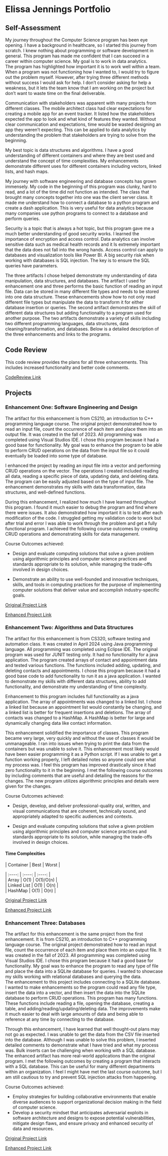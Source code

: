 # Elissa Jennings Portfolio

## Self-Assessment

My journey throughout the Computer Science program has been eye opening. I have a background in healthcare, so I started this journey from scratch. I knew nothing about programming or software development in general. This program has made me confident that I can succeed in a career within computer science. My goal is to work in data analytics.  
The program has highlighted how important it is to work well within a team. When a program was not functioning how I wanted to, I would try to figure out the problem myself. However, after trying three different methods without success I would ask for help. I don’t consider asking for help a weakness, but it lets the team know that I am working on the project but don’t want to waste time on the final deliverable.    

Communication with stakeholders was apparent with many projects from different classes. The mobile architect class had clear expectations for creating a mobile app for an event tracker. It listed how the stakeholders expected the app to look and what kind of features they wanted.  Without clear communication and expectations, time would be wasted designing an app they weren’t expecting. This can be applied to data analytics by understanding the problem that stakeholders are trying to solve from the beginning.    

My best topic is data structures and algorithms. I have a good understanding of different containers and where they are best used and understand the concept of time complexities. My enhancements demonstrate different uses for different containers including vectors, linked lists, and hash maps.   

My journey with software engineering and database concepts has grown immensely. My code in the beginning of this program was clunky, hard to read, and a lot of the time did not function as intended. The class that brought many concepts together into one was the client server class. It made me understand how to connect a database to a python program and create a dash application.  This is very useful for data analytics because many companies use python programs to connect to a database and perform queries.    

Security is a topic that is always a hot topic, but this program gave me a much better understanding of good security works. I learned the importance of encryption and access control. Data analytics can involve sensitive data such as medical health records and it Is extremely important that the data does not fall into the wrong hands. Access control can apply to databases and visualization tools like Power BI. A big security risk when working with databases is SQL injection.  The key is to ensure the SQL queries have parameters.   

The three artifacts I chose helped demonstrate my understanding of data manipulation, data structures, and databases. The artifact I used for enhancement one and three performs the basic function of reading an input file. Data can be stored in many different file types and needs to be stored into one data structure. These enhancements show how to not only read different file types but manipulate the data to transform it for either database insertion or queries. The second artifact demonstrates the skill of different data structures but adding functionality to a program used for another purpose. The two artifacts demonstrate a variety of skills including two different programming languages, data structures, data cleaning/transformation, and databases. Below is a detailed description of the three enhancements and links to the programs.


## Code Review

This code review provides the plans for all three enhancements. This includes increased functionality and better code comments.

[CodeReview Link](https://github.com/jenninge/CodeReview/raw/refs/heads/main/CodeReview.mp4)

## Projects

### Enhancement One: Software Engineering and Design   

The artifact for this enhancement is from CS210, an introduction to C++ programming language course. The original project demonstrated how to read an input file, count the occurrence of each item and place them into an output file. It was created in the fall of 2023. All programming was completed using Visual Studios IDE. I chose this program because it had a good base for functionality. My goal was to enhance the program to be able to perform CRUD operations on the data from the input file so it could eventually be loaded into some type of database.

I enhanced the project by reading an input file into a vector and performing CRUD operations on the vector. The operations I created included reading all data, reading a specific piece of data, updating data, and deleting data. The program can be easily adjusted based on the type of input file. The enhancement demonstrates my skills with data transformation, data structures, and well-defined functions.   

During this enhancement, I realized how much I have learned throughout this program. I found it much easier to debug the program and find where there were issues. It also demonstrated how important it is to test after each modification of the code. I struggled getting my validation code to work but after trial and error I was able to work through the problem and get a fully functional program. I achieved the following course outcomes by creating CRUD operations and demonstrating skills for data management.    

Course Outcomes achieved:  
- Design and evaluate computing solutions that solve a given problem using algorithmic principles and computer science practices and standards appropriate to its solution, while managing the trade-offs involved in design choices.   

- Demonstrate an ability to use well-founded and innovative techniques, skills, and tools in computing practices for the purpose of implementing computer solutions that deliver value and accomplish industry-specific goals.

[Original Project Link](https://github.com/jenninge/jenninge.github.io/tree/main/OriginalForEnhancementOneAndThree)  

[Enhanced Project Link](https://github.com/jenninge/jenninge.github.io/tree/main/EnhancementOne)  

### Enhancement Two: Algorithms and Data Structures

The artifact for this enhancement is from CS320, software testing and automation class. It was created in April 2024 using Java programming language. All programming was completed using Eclipse IDE. The original program was used for JUNIT testing only. It had no functionality for a java application. The program created arrays of contact and appointment data and tested various functions. The functions included adding, updating, and deleting contacts and appointments. I chose this program because it had a good base code to add functionality to run it as a java application. I wanted to demonstrate my skills with different data structures, ability to add functionality, and demonstrate my understanding of time complexity.   

Enhancement to this program includes full functionality as a java application. The array of appointments was changed to a linked list. I chose a linked list because an appointment list would constantly be changing, and a linked list is better for frequent insertions and deletions. The array of contacts was changed to a HashMap. A HashMap is better for large and dynamically changing data like contact information.   

This enhancement solidified the importance of classes. This program became very large, very quickly and without the use of classes it would be unmanageable. I ran into issues when trying to print the data from the containers but was unable to solve it. This enhancement most likely would have been easier programming it as a Python script. If I was unable to get a function working properly, I left detailed notes so anyone could see what my process was. I feel this program has improved drastically since it had zero functionality to it in the beginning.  I met the following course outcomes by including comments that are useful and detailing the reasons for the changes. The new program utilizes algorithmic principles and details were given for the changes.  

Course Outcomes achieved: 
- Design, develop, and deliver professional-quality oral, written, and visual communications that are coherent, technically sound, and appropriately adapted to specific audiences and contexts.

- Design and evaluate computing solutions that solve a given problem using algorithmic principles and computer science practices and standards appropriate to its solution, while managing the trade-offs involved in design choices.

#### Time Complexities    

| Container | Best | Worst |   

| :----: | :----: | :----: |   
| Array | O(1) | O(1)/O(n) |   
| Linked List | O(1) | O(n) |   
| HashMap | O(1) | O(n) |    
  
[Original Project Link](https://github.com/jenninge/jenninge.github.io/tree/main/OriginalForEnhancementTwo/src)   


[Enhanced Project Link](https://github.com/jenninge/jenninge.github.io/tree/main/EnhancementTwo)

### Enhancement Three: Databases

The artifact for this enhancement is the same project from the first enhancement. It is from CS210, an introduction to C++ programming language course. The original project demonstrated how to read an input file, count the occurrence of each item and place them into an output file. It was created in the fall of 2023. All programming was completed using Visual Studios IDE. I chose this program because it had a good base for functionality. My goal was to enhance the program to read any type of file and place the data into a SQLite database for queries. I wanted to showcase my skills working with relational databases and querying the data.    
The enhancement to this project includes connecting to a SQLite database. I wanted to make enhancements so the program could read any file type, insert the data into a vector, and then insert the data into the SQLite database to perform CRUD operations. This program has many functions. These functions include reading a file, opening the database, creating a table, and adding/reading/updating/deleting data. The improvements make it much easier to deal with large amounts of data and being able to reference at any time by connecting to the database.    

Through this enhancement, I have learned that well thought-out plans may not go as expected. I was unable to get the data from the CSV file inserted into the database. Although I was unable to solve this problem, I inserted detailed comments to demonstrate what I have tried and what my process was. Bulk inserts can be challenging when working with a SQL database. The enhanced artifact has more real-world applications than the original program. I met the following outcomes by creating a program that interacts with a SQL database. This can be useful for many different departments within an organization. I feel I might have met the last course outcome, but I am still cautious to try and prevent SQL injection attacks from happening.    

Course Outcomes achieved:
- Employ strategies for building collaborative environments that enable diverse audiences to support organizational decision making in the field of computer science.
- Develop a security mindset that anticipates adversarial exploits in software architecture and designs to expose potential vulnerabilities, mitigate design flaws, and ensure privacy and enhanced security of data and resources.

[Original Project Link](https://github.com/jenninge/jenninge.github.io/tree/main/OriginalForEnhancementOneAndThree)    


[Enhanced Project Link](https://github.com/jenninge/jenninge.github.io/tree/main/EnhancementThree)



